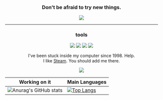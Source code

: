 <h3 align='center'>
  Don't be afraid to try new things.
  </h3>

<p align="center">
        <img src='https://user-images.githubusercontent.com/83146584/154866157-d4204b63-7141-4d66-a6d3-a6e6303ffc1f.gif' />
</p>

<hr/>

<h3 align="center">
	tools
</h3>
<p align='center'>
	<img src="https://img.shields.io/badge/Django-000000?style=for-the-badge&logo=django&logoColor=green" />  <img src="https://img.shields.io/badge/django%20rest-000000?style=for-the-badge&logo=django&logoColor=green" />  <img src="https://img.shields.io/badge/Flask-000000?style=for-the-badge&logo=flask&logoColor=white" />  <img src="https://img.shields.io/badge/SQLite-000000?style=for-the-badge&logo=sqlite&logoColor=blue" />
</p>

<p align='center'>
  I've been stuck inside my computer since 1998. Help.
	<br>
I like <a href='https://steamcommunity.com/id/persaiscrying/'>Steam</a>. You should add me there.
  </p>

  <p align=center>
    <img src=https://user-images.githubusercontent.com/83146584/154866453-9e971a08-cf5a-41ce-80b8-e413816a3deb.gif>
    </p>
    
Working on it| Main Languages
------------ | -------------
![Anurag's GitHub stats](https://github-readme-stats.vercel.app/api?username=matheusclmb&hide=prs,issues,contribs&show_icons=true&count_private=true&theme=radical) | [![Top Langs](https://github-readme-stats.vercel.app/api/top-langs/?username=matheusclmb&layout=compact&count_private=true&theme=radical)](https://github.com/anuraghazra/github-readme-stats)
